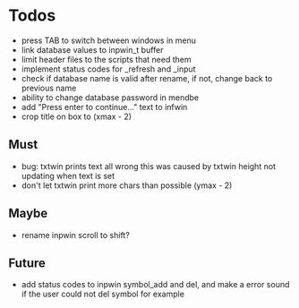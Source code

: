 # Todos
- press TAB to switch between windows in menu
- link database values to inpwin_t buffer
- limit header files to the scripts that need them
- implement status codes for _refresh and _input
- check if database name is valid after rename, if not,
  change back to previous name
- ability to change database password in mendbe
- add "Press enter to continue..." text to infwin
- crop title on box to (xmax - 2)

## Must
- bug: txtwin prints text all wrong
  this was caused by txtwin height not updating when text is set
- don't let txtwin print more chars than possible (ymax - 2)

## Maybe
- rename inpwin scroll to shift?

## Future
- add status codes to inpwin symbol_add and del,
  and make a error sound if the user could not del symbol for example
